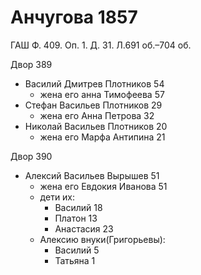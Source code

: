 # Анчугова 1857
ГАШ Ф. 409. Оп. 1. Д. 31. Л.691 об.–704 об.

Двор 389
* Василий Дмитрев Плотников 54
  * жена его анна Тимофеева 57
* Стефан Васильев Плотников 29
  * жена его Анна Петрова 32
* Николай Васильев Плотников 20
  * жена его Марфа Антипина 21
 
Двор 390
* Алексий Васильев Вырышев 51
  * жена его Евдокия Иванова 51
  * дети их:
    * Василий 18
    * Платон 13
    * Анастасия 23
  * Алексию внуки(Григорьевы):
    * Василий 5
    * Татьяна 1


